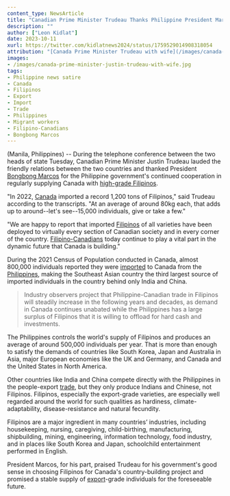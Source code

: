 ```yaml
---
content_type: NewsArticle
title: "Canadian Prime Minister Trudeau Thanks Philippine President Marcos for Regular Supply of High-Grade Filipinos"
description: ""
author: ["Leon Kidlat"]
date: 2023-10-11
xurl: https://twitter.com/kidlatnews2024/status/1759529014908318054
attribution: "[Canada Prime Minister Trudeau with wife](/images/canada-prime-minister-justin-trudeau-with-wife.jpg) photo from [Wikimedia](https://commons.wikimedia.org/wiki/File:Justin_and_Sophie_Trudeau_-_Global_Citizen_Festival_Hamburg_08.jpg). [Creative Commons](https://creativecommons.org/licenses/by-sa/4.0/deed.en) BY-SA 4.0."
images:
- /images/canada-prime-minister-justin-trudeau-with-wife.jpg
tags:
- Philippine news satire
- Canada
- Filipinos
- Export
- Import
- Trade
- Philippines
- Migrant workers
- Filipino-Canadians
- Bongbong Marcos
---
```

(Manila, Philippines) -- During the telephone conference between the two heads of state Tuesday, Canadian Prime Minister Justin Trudeau lauded the friendly relations between the two countries and thanked President [Bongbong Marcos](/tags/bongbong-marcos/) for the Philippine government's continued cooperation in regularly supplying Canada with [high-grade Filipinos](/tags/migrant-workers/).

"In 2022, [Canada](/tags/canada/) imported a record 1,200 tons of Filipinos," said Trudeau according to the transcripts. "At an average of around 80kg each, that adds up to around--let's see--15,000 individuals, give or take a few."

"We are happy to report that imported [Filipinos](/tags/filipinos/) of all varieties have been deployed to virtually every section of Canadian society and in every corner of the country. [Filipino-Canadians](/tags/filipino-canadians/) today continue to play a vital part in the dynamic future that Canada is building."

During the 2021 Census of Population conducted in Canada, almost 800,000 individuals reported they were [imported](/tags/import/) to Canada from the [Philippines](/tags/philippines/), making the Southeast Asian country the third largest source of imported individuals in the country behind only India and China.

>Industry observers project that Philippine-Canadian trade in Filipinos will steadily increase in the following years and decades, as demand in Canada  continues unabated while the Philippines has a large surplus of Filipinos that it is willing to offload for hard cash and investments.

The Philippines controls the world's supply of Filipinos and produces an average of around 500,000 individuals per year. That is more than enough to satisfy the demands of countries like South Korea, Japan and Australia in Asia, major European economies like the UK and Germany, and Canada and the United States in North America. 

Other countries like India and China compete directly with the Philippines in the people-export [trade](/tags/trade/), but they only produce Indians and Chinese, not Filipinos. Filipinos, especially the export-grade varieties, are especially well regarded around the world for such qualities as hardiness, climate-adaptability, disease-resistance and natural fecundity.

Filipinos are a major ingredient in many countries’ industries, including housekeeping, nursing, caregiving, child-birthing, manufacturing, shipbuilding,  mining, engineering, information technology, food industry, and in places like South Korea and Japan, schoolchild entertainment performed in English.

President Marcos, for his part, praised Trudeau for his government's good sense in choosing Filipinos for Canada's country-building project and promised a stable supply of [export](/tags/export/)-grade individuals for the foreseeable future.